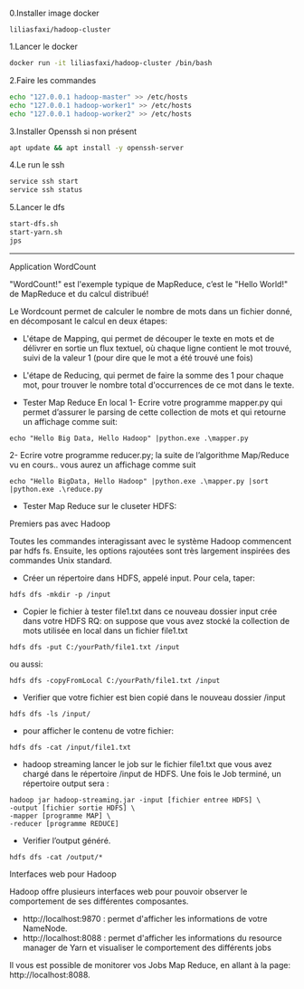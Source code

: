 0.Installer image docker
```
liliasfaxi/hadoop-cluster
```

1.Lancer le docker 
```bash
docker run -it liliasfaxi/hadoop-cluster /bin/bash
```

2.Faire les commandes
```bash
echo "127.0.0.1 hadoop-master" >> /etc/hosts
echo "127.0.0.1 hadoop-worker1" >> /etc/hosts
echo "127.0.0.1 hadoop-worker2" >> /etc/hosts
```

3.Installer Openssh si non présent
```bash
apt update && apt install -y openssh-server
```

4.Le run le ssh
```bash
service ssh start
service ssh status
```

5.Lancer le dfs
```bash
start-dfs.sh
start-yarn.sh
jps
```

---
Application WordCount

"WordCount!" est l'exemple typique de MapReduce, c’est le "Hello World!" de MapReduce et du calcul distribué!

Le Wordcount permet de calculer le nombre de mots dans un fichier donné, en décomposant le calcul en deux étapes:

- L'étape de Mapping, qui permet de découper le texte en mots et de délivrer en sortie un flux textuel, où chaque ligne contient le mot trouvé, suivi de la valeur 1 (pour dire que le mot a été trouvé une fois)

- L'étape de Reducing, qui permet de faire la somme des 1 pour chaque mot, pour trouver le nombre total d'occurrences de ce mot dans le texte.

* Tester Map Reduce En local
1- Ecrire votre programme mapper.py qui permet d’assurer le parsing de cette collection de mots et qui retourne un affichage comme suit:
```
echo "Hello Big Data, Hello Hadoop" |python.exe .\mapper.py
```
2- Ecrire votre programme reducer.py; la suite de l’algorithme Map/Reduce vu en cours.. vous aurez un affichage comme suit
```
echo "Hello BigData, Hello Hadoop" |python.exe .\mapper.py |sort |python.exe .\reduce.py
```


* Tester Map Reduce sur le cluseter HDFS:

Premiers pas avec Hadoop

Toutes les commandes interagissant avec le système Hadoop commencent par hdfs fs.
Ensuite, les options rajoutées sont très largement inspirées des commandes Unix standard.

- Créer un répertoire dans HDFS, appelé input. Pour cela, taper:
```
hdfs dfs -mkdir -p /input
```

- Copier le fichier à tester file1.txt dans ce nouveau dossier input crée dans votre HDFS
RQ: on suppose que vous avez stocké la collection de mots utilisée en local dans un fichier file1.txt
```
hdfs dfs -put C:/yourPath/file1.txt /input
```
ou aussi:
```
hdfs dfs -copyFromLocal C:/yourPath/file1.txt /input
```

- Verifier que votre fichier est bien copié dans le nouveau dossier /input
```
hdfs dfs -ls /input/
```

- pour afficher le contenu de votre fichier:
```
hdfs dfs -cat /input/file1.txt
```

- hadoop streaming
lancer le job sur le fichier file1.txt que vous avez chargé dans le répertoire /input de
HDFS. Une fois le Job terminé, un répertoire output sera :
```
hadoop jar hadoop-streaming.jar -input [fichier entree HDFS] \
-output [fichier sortie HDFS] \
-mapper [programme MAP] \
-reducer [programme REDUCE]
```

- Verifier l’output généré.
```
hdfs dfs -cat /output/*
```

Interfaces web pour Hadoop

Hadoop offre plusieurs interfaces web pour pouvoir observer le comportement de ses différentes composantes.
- http://localhost:9870 : permet d'afficher les informations de votre NameNode.
- http://localhost:8088 : permet d'afficher les informations du resource manager de Yarn et visualiser le comportement des différents jobs

Il vous est possible de monitorer vos Jobs Map Reduce, en allant à la page: http://localhost:8088.
